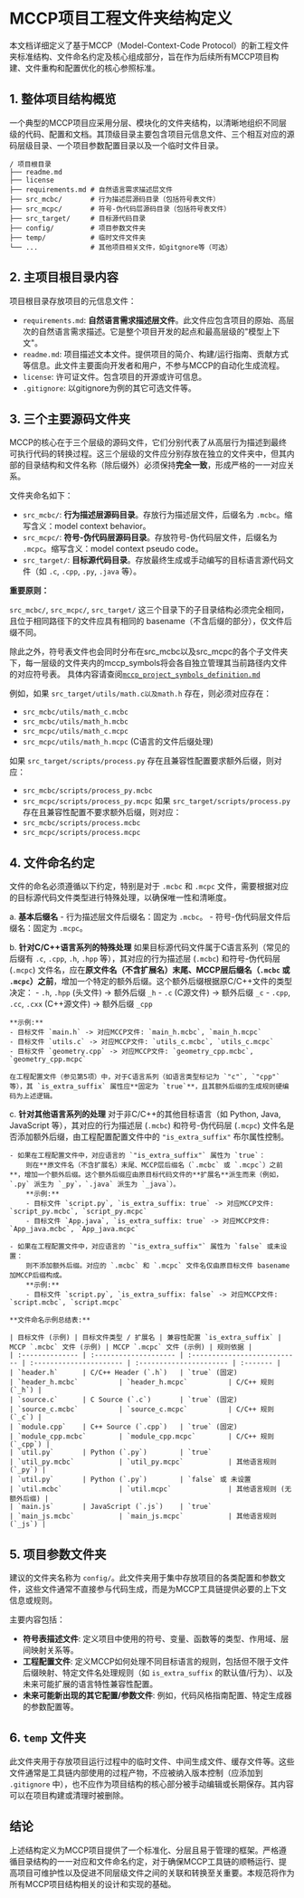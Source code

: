 # MCCP项目工程文件夹结构定义

本文档详细定义了基于MCCP（Model-Context-Code Protocol）的新工程文件夹标准结构、文件命名约定及核心组成部分，旨在作为后续所有MCCP项目构建、文件重构和配置优化的核心参照标准。

## 1. 整体项目结构概览

一个典型的MCCP项目应采用分层、模块化的文件夹结构，以清晰地组织不同层级的代码、配置和文档。其顶级目录主要包含项目元信息文件、三个相互对应的源码层级目录、一个项目参数配置目录以及一个临时文件目录。

```
/ 项目根目录
├── readme.md
├── license
├── requirements.md # 自然语言需求描述层文件
├── src_mcbc/       # 行为描述层源码目录（包括符号表文件）
├── src_mcpc/       # 符号-伪代码层源码目录（包括符号表文件）
├── src_target/     # 目标源代码目录
├── config/         # 项目参数文件夹
├── temp/           # 临时文件文件夹
└── ...             # 其他项目相关文件，如gitgnore等（可选）
```

## 2. 主项目根目录内容

项目根目录存放项目的元信息文件：

- `requirements.md`: **自然语言需求描述层文件**。此文件应包含项目的原始、高层次的自然语言需求描述。它是整个项目开发的起点和最高层级的"模型上下文"。
- `readme.md`: 项目描述文本文件。提供项目的简介、构建/运行指南、贡献方式等信息。此文件主要面向开发者和用户，不参与MCCP的自动化生成流程。
- `license`: 许可证文件。包含项目的开源或许可信息。
- `.gitignore`: 以gitignore为例的其它可选文件等。

## 3. 三个主要源码文件夹

MCCP的核心在于三个层级的源码文件，它们分别代表了从高层行为描述到最终可执行代码的转换过程。这三个层级的文件应分别存放在独立的文件夹中，但其内部的目录结构和文件名称（除后缀外）必须保持**完全一致**，形成严格的一一对应关系。

文件夹命名如下：

- `src_mcbc/`: **行为描述层源码目录**。存放行为描述层文件，后缀名为 `.mcbc`。缩写含义：model context behavior。
- `src_mcpc/`: **符号-伪代码层源码目录**。存放符号-伪代码层文件，后缀名为 `.mcpc`。缩写含义：model context pseudo code。
- `src_target/`: **目标源代码目录**。存放最终生成或手动编写的目标语言源代码文件（如 `.c`, `.cpp`, `.py`, `.java` 等）。

**重要原则：** 

`src_mcbc/`, `src_mcpc/`, `src_target/` 这三个目录下的子目录结构必须完全相同，且位于相同路径下的文件应具有相同的 basename（不含后缀的部分），仅文件后缀不同。

除此之外，符号表文件也会同时分布在src_mcbc以及src_mcpc的各个子文件夹下，每一层级的文件夹内的mccp_symbols将会各自独立管理其当前路径内文件的对应符号表。
具体内容请查阅[`mccp_project_symbols_definition.md`](docs/mccp_project_symbols_definition.md)

例如，如果 `src_target/utils/math.c以及math.h` 存在，则必须对应存在：
- `src_mcbc/utils/math_c.mcbc` 
- `src_mcbc/utils/math_h.mcbc`
- `src_mcpc/utils/math_c.mcpc` 
- `src_mcpc/utils/math_h.mcpc`
(C语言的文件后缀处理)

如果 `src_target/scripts/process.py` 存在且兼容性配置要求额外后缀，则对应：
- `src_mcbc/scripts/process_py.mcbc`
- `src_mcpc/scripts/process_py.mcpc`
如果 `src_target/scripts/process.py` 存在且兼容性配置不要求额外后缀，则对应：
- `src_mcbc/scripts/process.mcbc`
- `src_mcpc/scripts/process.mcpc`

## 4. 文件命名约定

文件的命名必须遵循以下约定，特别是对于 `.mcbc` 和 `.mcpc` 文件，需要根据对应的目标源代码文件类型进行特殊处理，以确保唯一性和清晰度。

a.  **基本后缀名**
    - 行为描述层文件后缀名：固定为 `.mcbc`。
    - 符号-伪代码层文件后缀名：固定为 `.mcpc`。

b.  **针对C/C++语言系列的特殊处理**
    如果目标源代码文件属于C语言系列（常见的后缀有 `.c`, `.cpp`, `.h`, `.hpp` 等），其对应的行为描述层 (`.mcbc`) 和符号-伪代码层 (`.mcpc`) 文件名，应在**原文件名（不含扩展名）末尾、MCCP层后缀名（`.mcbc` 或 `.mcpc`）之前**，增加一个特定的额外后缀。这个额外后缀根据原C/C++文件的类型决定：
    - `.h`, `.hpp` (头文件) -> 额外后缀 `_h`
    - `.c` (C源文件) -> 额外后缀 `_c`
    - `.cpp`, `.cc`, `.cxx` (C++源文件) -> 额外后缀 `_cpp`

    **示例:**
    - 目标文件 `main.h` -> 对应MCCP文件: `main_h.mcbc`, `main_h.mcpc`
    - 目标文件 `utils.c` -> 对应MCCP文件: `utils_c.mcbc`, `utils_c.mcpc`
    - 目标文件 `geometry.cpp` -> 对应MCCP文件: `geometry_cpp.mcbc`, `geometry_cpp.mcpc`

    在工程配置文件（参见第5项）中，对于C语言系列（如语言类型标记为 `"c"`, `"cpp"` 等），其 `is_extra_suffix` 属性应**固定为 `true`**，且其额外后缀的生成规则硬编码为上述逻辑。

c.  **针对其他语言系列的处理**
    对于非C/C++的其他目标语言（如 Python, Java, JavaScript 等），其对应的行为描述层 (`.mcbc`) 和符号-伪代码层 (`.mcpc`) 文件名是否添加额外后缀，由工程配置配置文件中的 `"is_extra_suffix"` 布尔属性控制。

    - 如果在工程配置文件中，对应语言的 `"is_extra_suffix"` 属性为 `true`：
        则在**原文件名（不含扩展名）末尾、MCCP层后缀名（`.mcbc` 或 `.mcpc`）之前**，增加一个额外后缀。这个额外后缀应由原目标代码文件的**扩展名**派生而来（例如，`.py` 派生为 `_py`，`.java` 派生为 `_java`）。
        **示例:**
        - 目标文件 `script.py`, `is_extra_suffix: true` -> 对应MCCP文件: `script_py.mcbc`, `script_py.mcpc`
        - 目标文件 `App.java`, `is_extra_suffix: true` -> 对应MCCP文件: `App_java.mcbc`, `App_java.mcpc`

    - 如果在工程配置文件中，对应语言的 `"is_extra_suffix"` 属性为 `false` 或未设置：
        则不添加额外后缀。对应的 `.mcbc` 和 `.mcpc` 文件名仅由原目标文件 basename 加MCCP后缀构成。
        **示例:**
        - 目标文件 `script.py`, `is_extra_suffix: false` -> 对应MCCP文件: `script.mcbc`, `script.mcpc`

    **文件命名示例总结表:**

    | 目标文件 (示例) | 目标文件类型 / 扩展名 | 兼容性配置 `is_extra_suffix` | MCCP `.mcbc` 文件 (示例) | MCCP `.mcpc` 文件 (示例) | 规则依据 |
    | :-------------- | :-------------------- | :--------------------------- | :---------------------- | :---------------------- | :------- |
    | `header.h`      | C/C++ Header (`.h`)   | `true` (固定)                | `header_h.mcbc`          | `header_h.mcpc`          | C/C++ 规则 (`_h`) |
    | `source.c`      | C Source (`.c`)       | `true` (固定)                | `source_c.mcbc`          | `source_c.mcpc`          | C/C++ 规则 (`_c`) |
    | `module.cpp`    | C++ Source (`.cpp`)   | `true` (固定)                | `module_cpp.mcbc`        | `module_cpp.mcpc`        | C/C++ 规则 (`_cpp`) |
    | `util.py`       | Python (`.py`)        | `true`                       | `util_py.mcbc`           | `util_py.mcpc`           | 其他语言规则 (`_py`) |
    | `util.py`       | Python (`.py`)        | `false` 或 未设置             | `util.mcbc`              | `util.mcpc`              | 其他语言规则 (无额外后缀) |
    | `main.js`       | JavaScript (`.js`)    | `true`                       | `main_js.mcbc`           | `main_js.mcpc`           | 其他语言规则 (`_js`) |

## 5. 项目参数文件夹

建议的文件夹名称为 `config/`。此文件夹用于集中存放项目的各类配置和参数文件，这些文件通常不直接参与代码生成，而是为MCCP工具链提供必要的上下文信息或规则。

主要内容包括：

- **符号表描述文件**: 定义项目中使用的符号、变量、函数等的类型、作用域、层间映射关系等。
- **工程配置文件**: 定义MCCP如何处理不同目标语言的规则，包括但不限于文件后缀映射、特定文件名处理规则（如 `is_extra_suffix` 的默认值/行为）、以及未来可能扩展的语言特性兼容性配置。
- **未来可能新出现的其它配置/参数文件**: 例如，代码风格指南配置、特定生成器的参数配置等。

## 6. `temp` 文件夹

此文件夹用于存放项目运行过程中的临时文件、中间生成文件、缓存文件等。这些文件通常是工具链内部使用的过程产物，不应被纳入版本控制（应添加到 `.gitignore` 中），也不应作为项目结构的核心部分被手动编辑或长期保存。其内容可以在项目构建或清理时被删除。

## 结论

上述结构定义为MCCP项目提供了一个标准化、分层且易于管理的框架。严格遵循目录结构的一一对应和文件命名约定，对于确保MCCP工具链的顺畅运行、提高项目可维护性以及促进不同层级文件之间的关联和转换至关重要。本规范将作为所有MCCP项目结构相关的设计和实现的基础。
